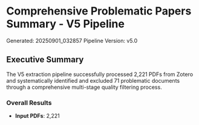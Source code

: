 # Comprehensive Problematic Papers Summary - V5 Pipeline

Generated: 20250901_032857
Pipeline Version: v5.0

## Executive Summary

The V5 extraction pipeline successfully processed 2,221 PDFs from Zotero and systematically identified and excluded 71 problematic documents through a comprehensive multi-stage quality filtering process.

### Overall Results

- **Input PDFs**: 2,221
